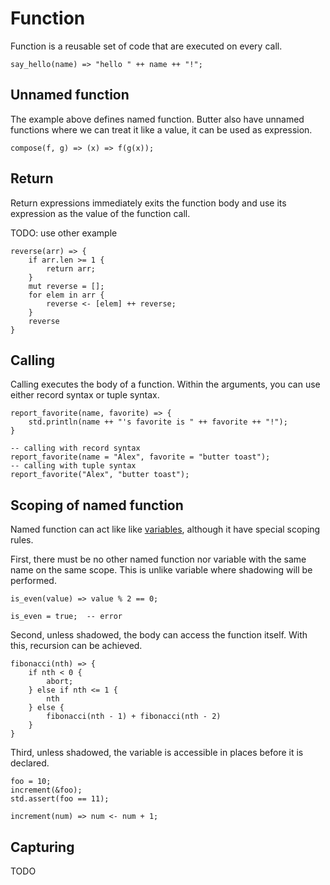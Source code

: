 # Function

Function is a reusable set of code that are executed on every call.

```butter
say_hello(name) => "hello " ++ name ++ "!";
```

## Unnamed function

The example above defines named function. Butter also have unnamed functions where we can treat it like a value, it can be used as expression.

```butter
compose(f, g) => (x) => f(g(x));
```

## Return

Return expressions immediately exits the function body and use its expression as the value of the function call.

TODO: use other example

```butter
reverse(arr) => {
    if arr.len >= 1 {
        return arr;
    }
    mut reverse = [];
    for elem in arr {
        reverse <- [elem] ++ reverse;
    }
    reverse
}
```

## Calling

Calling executes the body of a function. Within the arguments, you can use either record syntax or tuple syntax.

```butter
report_favorite(name, favorite) => {
    std.println(name ++ "'s favorite is " ++ favorite ++ "!");
}

-- calling with record syntax
report_favorite(name = "Alex", favorite = "butter toast");
-- calling with tuple syntax
report_favorite("Alex", "butter toast");
```

## Scoping of named function

Named function can act like like [variables], although it have special scoping rules.

[variables]: variable_and_assignment.md

First, there must be no other named function nor variable with the same name on the same scope. This is unlike variable where shadowing will be performed.

```butter
is_even(value) => value % 2 == 0;

is_even = true;  -- error
```

Second, unless shadowed, the body can access the function itself. With this, recursion can be achieved.

```butter
fibonacci(nth) => {
    if nth < 0 {
        abort;
    } else if nth <= 1 {
        nth
    } else {
        fibonacci(nth - 1) + fibonacci(nth - 2)
    }
}
```

Third, unless shadowed, the variable is accessible in places before it is declared.

```butter
foo = 10;
increment(&foo);
std.assert(foo == 11);

increment(num) => num <- num + 1;
```

## Capturing

TODO
